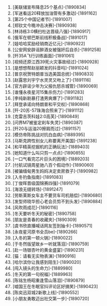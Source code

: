 
1. [美联储宣布降息25个基点]-[1890834]
1. [军迷看运20释放加油管有多激动]-[1891162]
1. [第25个中国记者节]-[1891007]
1. [郑钦文今晚冲击决赛]-[1890938]
1. [林诗栋3:0横扫杜达晋级八强]-[1890917]
1. [俄军在顿巴斯前线积极备战]-[1891017]
1. [娃哈哈奖励经销商近亿元]-[1890922]
1. [公安网安辟谣醉酒女被强奸后自杀]-[1891258]
1. [歼35A飞行训练画面]-[1891061]
1. [视频还原江西39死火灾事故经过]-[1890928]
1. [是想想帮赵丽颖发的抖音吗]-[1891024]
1. [普京祝贺特朗普当选美国总统]-[1890833]
1. [赵露思刘宇宁水灵灵又吻上了]-[1891116]
1. [官方辟谣少年为父报仇怒杀城管]-[1890069]
1. [谁懂永夜星河15集杀伤力]-[1891283]
1. [李纯新剧暴打渣男爽爆了]-[1891182]
1. [拜登承诺向特朗普和平交权]-[1890868]
1. [歼-20苏-57珠海合照来了]-[1891112]
1. [克雷吉茨科娃2:0高芙]-[1890849]
1. [问界M7被鉴定刹车失灵]-[1890387]
1. [歼20与运油20擦肩而过]-[1891157]
1. [模仿帝陈挑战对抗白血病]-[1889395]
1. [马斯克跨性别女儿称要离开美国]-[1891238]
1. [和平精英挖掘机的正确玩法]-[1889403]
1. [她知道什么叫只剪一点点]-[1890855]
1. [一口气看完芯片巨头的困境]-[1889203]
1. [付航试镜周星驰八百个假动作]-[1890060]
1. [被骗缅甸男生妈妈决定卖房救子]-[1890982]
1. [入冬钓鱼指南]-[1891083]
1. [丁俊晖晋级国锦赛四强]-[1891079]
1. [海浪无缝转场]-[1891247]
1. [劳斯莱斯女车主不要货车司机赔偿]-[1890680]
1. [发型师晓华担心老会员剪不到头发]-[1890884]
1. [风吹雨成花]-[1890116]
1. [冬天要听冬天的秘密]-[1890758]
1. [朋友是青春的收藏夹]-[1890309]
1. [虞书欣直播喊话网友签到抽卡]-[1890571]
1. [永夜星河原书全员be]-[1890266]
1. [入冬的第一顿火锅]-[1890022]
1. [于冬然版望故乡一听就落泪]-[1890759]
1. [赴一场银杏叶的黄金盛宴]-[1890231]
1. [猫：请看无实物表演]-[1890916]
1. [哈尔滨你让我感到陌生]-[1890020]
1. [闯入镜头的生命力]-[1889980]
1. [冬天的第一句祝福]-[1889963]
1. [陈铭生杨昭重逢雪山落泪]-[1890879]
1. [嘘国王在冬眠官抖评论区好搞笑]-[1890423]
1. [陈奕迅双城2新歌上线]-[1890552]
1. [小朋友勇敢迈出社交第一步]-[1890720]
